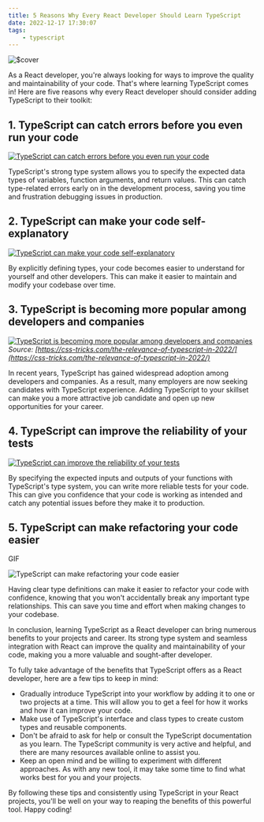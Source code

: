 ```yaml
---
title: 5 Reasons Why Every React Developer Should Learn TypeScript
date: 2022-12-17 17:30:07
tags:
    - typescript
---
```

![$cover](images/type.webp)

As a React developer, you're always looking for ways to improve the quality and maintainability of your code. That's where learning TypeScript comes in! Here are five reasons why every React developer should consider adding TypeScript to their toolkit:

[](#1-typescript-can-catch-errors-before-you-even-run-your-code)1\. TypeScript can catch errors before you even run your code
-----------------------------------------------------------------------------------------------------------------------------

[![TypeScript can catch errors before you even run your code](https://res.cloudinary.com/practicaldev/image/fetch/s--VWC9quyV--/c_limit%2Cf_auto%2Cfl_progressive%2Cq_auto%2Cw_880/https://dev-to-uploads.s3.amazonaws.com/uploads/articles/ynfsq6z8bfdpifjrx1po.png)](https://res.cloudinary.com/practicaldev/image/fetch/s--VWC9quyV--/c_limit%2Cf_auto%2Cfl_progressive%2Cq_auto%2Cw_880/https://dev-to-uploads.s3.amazonaws.com/uploads/articles/ynfsq6z8bfdpifjrx1po.png)

TypeScript's strong type system allows you to specify the expected data types of variables, function arguments, and return values. This can catch type-related errors early on in the development process, saving you time and frustration debugging issues in production.

[](#2-typescript-can-make-your-code-selfexplanatory)2\. TypeScript can make your code self-explanatory
------------------------------------------------------------------------------------------------------

[![TypeScript can make your code self-explanatory](https://res.cloudinary.com/practicaldev/image/fetch/s--O3yMfSS2--/c_limit%2Cf_auto%2Cfl_progressive%2Cq_auto%2Cw_880/https://dev-to-uploads.s3.amazonaws.com/uploads/articles/pao7b4iquxjfd6p5kmwi.png)](https://res.cloudinary.com/practicaldev/image/fetch/s--O3yMfSS2--/c_limit%2Cf_auto%2Cfl_progressive%2Cq_auto%2Cw_880/https://dev-to-uploads.s3.amazonaws.com/uploads/articles/pao7b4iquxjfd6p5kmwi.png)

By explicitly defining types, your code becomes easier to understand for yourself and other developers. This can make it easier to maintain and modify your codebase over time.

[](#3-typescript-is-becoming-more-popular-among-developers-and-companies)3\. TypeScript is becoming more popular among developers and companies
-----------------------------------------------------------------------------------------------------------------------------------------------

[![TypeScript is becoming more popular among developers and companies](https://res.cloudinary.com/practicaldev/image/fetch/s--XGgUZs5D--/c_limit%2Cf_auto%2Cfl_progressive%2Cq_auto%2Cw_880/https://dev-to-uploads.s3.amazonaws.com/uploads/articles/tbojrx0yzuqwghkat343.png)](https://res.cloudinary.com/practicaldev/image/fetch/s--XGgUZs5D--/c_limit%2Cf_auto%2Cfl_progressive%2Cq_auto%2Cw_880/https://dev-to-uploads.s3.amazonaws.com/uploads/articles/tbojrx0yzuqwghkat343.png)  
_Source: [https://css-tricks.com/the-relevance-of-typescript-in-2022/](https://css-tricks.com/the-relevance-of-typescript-in-2022/)_

In recent years, TypeScript has gained widespread adoption among developers and companies. As a result, many employers are now seeking candidates with TypeScript experience. Adding TypeScript to your skillset can make you a more attractive job candidate and open up new opportunities for your career.

[](#4-typescript-can-improve-the-reliability-of-your-tests)4\. TypeScript can improve the reliability of your tests
-------------------------------------------------------------------------------------------------------------------

[![TypeScript can improve the reliability of your tests](https://res.cloudinary.com/practicaldev/image/fetch/s--dUdeubWI--/c_limit%2Cf_auto%2Cfl_progressive%2Cq_auto%2Cw_880/https://dev-to-uploads.s3.amazonaws.com/uploads/articles/lw1fmcbf31zzgqbg7ih2.png)](https://res.cloudinary.com/practicaldev/image/fetch/s--dUdeubWI--/c_limit%2Cf_auto%2Cfl_progressive%2Cq_auto%2Cw_880/https://dev-to-uploads.s3.amazonaws.com/uploads/articles/lw1fmcbf31zzgqbg7ih2.png)

By specifying the expected inputs and outputs of your functions with TypeScript's type system, you can write more reliable tests for your code. This can give you confidence that your code is working as intended and catch any potential issues before they make it to production.

[](#5-typescript-can-make-refactoring-your-code-easier)5\. TypeScript can make refactoring your code easier
-----------------------------------------------------------------------------------------------------------

GIF

![TypeScript can make refactoring your code easier](https://res.cloudinary.com/practicaldev/image/fetch/s--KW4uOkLK--/c_limit%2Cf_auto%2Cfl_progressive%2Cq_66%2Cw_880/https://user-images.githubusercontent.com/972891/39023162-e2d99498-43ed-11e8-93a2-14287765aad8.gif)

Having clear type definitions can make it easier to refactor your code with confidence, knowing that you won't accidentally break any important type relationships. This can save you time and effort when making changes to your codebase.

In conclusion, learning TypeScript as a React developer can bring numerous benefits to your projects and career. Its strong type system and seamless integration with React can improve the quality and maintainability of your code, making you a more valuable and sought-after developer.

To fully take advantage of the benefits that TypeScript offers as a React developer, here are a few tips to keep in mind:

*   Gradually introduce TypeScript into your workflow by adding it to one or two projects at a time. This will allow you to get a feel for how it works and how it can improve your code.
*   Make use of TypeScript's interface and class types to create custom types and reusable components.
*   Don't be afraid to ask for help or consult the TypeScript documentation as you learn. The TypeScript community is very active and helpful, and there are many resources available online to assist you.
*   Keep an open mind and be willing to experiment with different approaches. As with any new tool, it may take some time to find what works best for you and your projects.

By following these tips and consistently using TypeScript in your React projects, you'll be well on your way to reaping the benefits of this powerful tool. Happy coding!